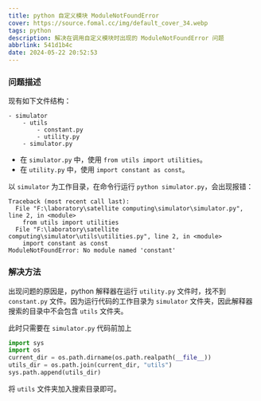 ```yaml
---
title: python 自定义模块 ModuleNotFoundError
cover: https://source.fomal.cc/img/default_cover_34.webp
tags: python
description: 解决在调用自定义模块时出现的 ModuleNotFoundError 问题
abbrlink: 541d1b4c
date: 2024-05-22 20:52:53
---
```


### 问题描述
现有如下文件结构：
```
- simulator
    - utils
        - constant.py
        - utility.py
    - simulator.py
```
* 在 `simulator.py` 中，使用 `from utils import utilities`。
* 在 `utility.py` 中，使用 `import constant as const`。

以 `simulator` 为工作目录，在命令行运行 `python simulator.py`，会出现报错：
```
Traceback (most recent call last):
  File "F:\laboratory\satellite computing\simulator\simulator.py", line 2, in <module>      
    from utils import utilities
  File "F:\laboratory\satellite computing\simulator\utils\utilities.py", line 2, in <module>
    import constant as const
ModuleNotFoundError: No module named 'constant'
```

### 解决方法
出现问题的原因是，python 解释器在运行 `utility.py` 文件时，找不到 `constant.py` 文件。因为运行代码的工作目录为 `simulator` 文件夹，因此解释器搜索的目录中不会包含 `utils` 文件夹。

此时只需要在 `simulator.py` 代码前加上
```python
import sys
import os
current_dir = os.path.dirname(os.path.realpath(__file__))
utils_dir = os.path.join(current_dir, "utils")
sys.path.append(utils_dir)
```

将 `utils` 文件夹加入搜索目录即可。